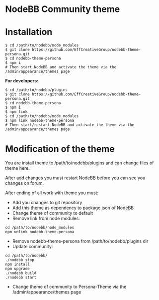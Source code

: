 NodeBB Community theme
======================

# Installation

```
$ cd /path/to/nodebb/node_modules
$ git clone https://github.com/EffCreativeGroup/nodebb-theme-persona.git
$ cd nodebb-theme-persona
$ npm i
# Then start NodeBB and activate the theme via the /admin/appearance/themes page
```

**For developers:**

```
$ cd /path/to/nodebb/plugins
$ git clone https://github.com/EffCreativeGroup/nodebb-theme-persona.git
$ cd nodebb-theme-persona
$ npm i
$ npm link
$ cd /path/to/nodebb/node_modules
$ npm link nodebb-theme-persona
# Then start/restart NodeBB and activate the theme via the /admin/appearance/themes page
```

# Modification of the theme

You are install theme to /path/to/nodebb/plugins and can change files of theme here.

After add changes you must restart NodeBB before you can see you changes on forum.

After ending of all work with theme you must: 
* Add you changes to git repository 
* Add this theme as dependency to package.json of NodeBB
* Change theme of community to default
* Remove link from node modules: 
```
cd /path/to/nodebb/node_modules
npm unlink nodebb-theme-persona
``` 
* Remove nodebb-theme-persona from /path/to/nodebb/plugins dir
* Update community:
```
cd /path/to/nodebb/
./nodebb stop
npm install
npm upgrade
./nodebb build
./nodebb start
```
* Change theme of community to Persona-Theme via the /admin/appearance/themes page
